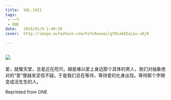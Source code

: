 ```yaml
---
title:	VOL.1921
tags:
 - 一个
 - ONE
date:	2018/01/9 1:40:39
cover:	http://image.wufazhuce.com/Fo7x8aowailgTKsabEEqlpu-xBjN

---
```

![](http://image.wufazhuce.com/Fo7x8aowailgTKsabEEqlpu-xBjN)
---

爱，就像天堂，总是近在咫尺。越是难以爱上身边那个具体的男人，我们对抽象绝对的“爱”便越发坚信不疑。于是我们总在等待，等待爱的化身出现。等待那个字眼变成活生生的人。
 
Reprinted from ONE
